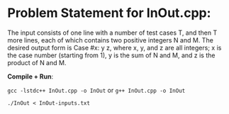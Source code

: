 # Problem Statement for InOut.cpp:  

The input consists of one line with a number of test cases T, and then T more lines,
each of which contains two positive integers N and M. The desired output form is Case #x: y z,
where x, y, and z are all integers; x is the case number (starting from 1),
y is the sum of N and M, and z is the product of N and M.  

**Compile + Run**:  

`gcc -lstdc++ InOut.cpp -o InOut` or `g++ InOut.cpp -o InOut`  

`./InOut < InOut-inputs.txt`  
